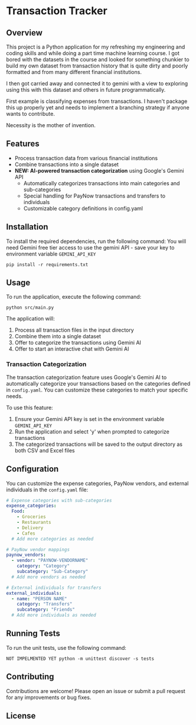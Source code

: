 # Transaction Tracker

## Overview
This project is a Python application for my refreshing my engineering and coding skills and while doing a part time machine learning course.  I got bored with the datasets in the course and looked for something chunkier to build my own dataset from transaction history that is quite dirty and poorly formatted and from many different financial institutions. 

I then got carried away and connected it to gemini with a view to exploring using this with this dataset and others in future programmatically. 

First example is classifying expenses from transactions.  I haven't package this up properly yet and needs to implement a branching strategy if anyone wants to contribute. 

Necessity is the mother of invention.

## Features
- Process transaction data from various financial institutions
- Combine transactions into a single dataset
- **NEW: AI-powered transaction categorization** using Google's Gemini API
  - Automatically categorizes transactions into main categories and sub-categories
  - Special handling for PayNow transactions and transfers to individuals
  - Customizable category definitions in config.yaml

## Installation
To install the required dependencies, run the following command:
You will need Gemini free tier access to use the gemini API - save your key to environment variable `GEMINI_API_KEY`
```
pip install -r requirements.txt
```

## Usage
To run the application, execute the following command:

```
python src/main.py
```

The application will:
1. Process all transaction files in the input directory
2. Combine them into a single dataset
3. Offer to categorize the transactions using Gemini AI
4. Offer to start an interactive chat with Gemini AI

### Transaction Categorization
The transaction categorization feature uses Google's Gemini AI to automatically categorize your transactions based on the categories defined in `config.yaml`. You can customize these categories to match your specific needs.

To use this feature:
1. Ensure your Gemini API key is set in the environment variable `GEMINI_API_KEY`
2. Run the application and select 'y' when prompted to categorize transactions
3. The categorized transactions will be saved to the output directory as both CSV and Excel files

## Configuration
You can customize the expense categories, PayNow vendors, and external individuals in the `config.yaml` file:

```yaml
# Expense categories with sub-categories
expense_categories:
  Food:
    - Groceries
    - Restaurants
    - Delivery
    - Cafes
  # Add more categories as needed

# PayNow vendor mappings
paynow_vendors:
  - vendor: "PAYNOW-VENDORNAME"
    category: "Category"
    subcategory: "Sub-Category"
  # Add more vendors as needed

# External individuals for transfers
external_individuals:
  - name: "PERSON NAME"
    category: "Transfers"
    subcategory: "Friends"
  # Add more individuals as needed
```

## Running Tests
To run the unit tests, use the following command:

```
NOT IMPELMENTED YET python -m unittest discover -s tests
```

## Contributing
Contributions are welcome! Please open an issue or submit a pull request for any improvements or bug fixes.

## License
